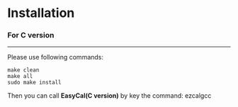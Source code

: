 # Installation

### For C version
---
Please use following commands:
    
    make clean
    make all
    sudo make install
    
Then you can call **EasyCal(C version)** by key the command:
    ezcalgcc
    